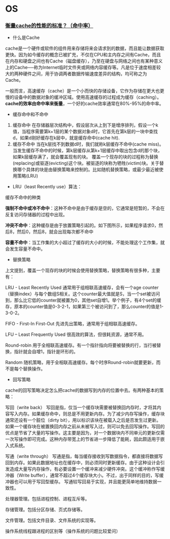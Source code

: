 # OS



### [衡量cache的性能的标准？（命中率）](https://zhuanlan.zhihu.com/p/35303026)
- 什么是Cache

cache是一个硬件或软件的组件用来存储将来会请求到的数据，而且能让数据获取更快。因为如今缓存的概念已被扩充，不仅在CPU和主内存之间有Cache，而且在内存和硬盘之间也有Cache（磁盘缓存），乃至在硬盘与网络之间也有某种意义上的Cache──称为Internet临时文件夹或网络内容缓存等。凡是位于速度相差较大的两种硬件之间，用于协调两者数据传输速度差异的结构，均可称之为Cache。

一般而言，高速缓存（cache）是一个小而快的存储设备，它作为存储在更大也更慢的设备中的数据对象的缓冲区域。使用高速缓存的过程成为缓存（caching）。**cache的效率由命中率来衡量**，一个好的cache效率通常在80%-95%的命中率。

- 缓存命中和不命中
1. 缓存命中
在存储器层次结构中，假设层次从上到下是增序排列，假设一个k值，当程序需要第k+1层的某个数据对象d时，它首先在第k层的一块中查找d，如果d刚好缓存在k层中，就是缓存命中(cache hit).
2. 缓存不命中
当在k层找不到数据d时，我们就称k层缓存不命中(cache miss)。当发生缓存不命中的时候，第k层缓存从第k+1层缓存中取出包含d的那个块，如果k层缓存满了，就会覆盖现有的块。
覆盖一个现存的块的过程称为替换(replacing)或驱逐(evicting)这个块。被驱逐的块称为牺牲(victim)块。关于替换哪个具体的块是由替换策略来控制的。比如随机替换策略，或最少最近被使用策略(LRU)

- LRU（least Recently use）算法：

缓存不命中的种类

**强制不命中或冷不命中**：这种不命中是由于缓存是空的，它通常是短暂的，不会在反复访问存储器的过程中出现。

**冲突不命中**：这种缓存是由于放置策略引起的。如下图所示，如果程序请求0，然后8，然后0，然后8，就会出现每次都不命中

**容量不命中**：当工作集的大小超过了缓存的大小的时候，不能处理这个工作集，就会发生容量不命中。

- 替换策略

上文提到，覆盖一个现存的块的时候会使用替换策略，替换策略有很多种，主要有：

LRU - Least Recently Used
通常用于组相联高速缓存，会有一个age counter（替换index）与每个数组S相关。这个counter最大值就是S，当一个set被访问到，那么比它低的counter就被置为0，其他set自增1。举个例子，有4个set的缓存，原本的counter值是0-3-2-1，如果第三个被访问到了，那么counter的值是1-3-0-2。

FIFO - First-In First-Out
先进先出策略，通常用于组相联高速缓存。

LFU – Least Frequently Used
很高效的算法，但很耗资源，通常不用。

Round-robin
用于全相联高速缓存。有一个指针指向将要被替换的行，当行被替换，指针就会自增1，指针是环形的。

Random
随机策略，用于全相联高速缓存。每个时序Round-robin就要更新，而不是每个替换操作。

- 回写策略

cache的回写策略决定怎么把cache的数据写到内存的位置中去。有两种基本的策略：

写回（write back）
写回是指，仅当一个缓存块需要被替换回内存时，才将其内容写入内存。如果缓存命中，则总是不用更新内存。为了减少内存写操作，缓存块通常还设有一个脏位（dirty bit），用以标识该块在被载入之后是否发生过更新。如果一个缓存块在被置换回内存之前从未被写入过，则可以免去回写操作。写回的优点是节省了大量的写操作。这主要是因为，对一个数据块内不同单元的更新仅需一次写操作即可完成。这种内存带宽上的节省进一步降低了能耗，因此颇适用于嵌入式系统。

写通（write through）
写通是指，每当缓存接收到写数据指令，都直接将数据写回到内存。如果此数据地址也在缓存中，则必须同时更新缓存。由于这种设计会引发造成大量写内存操作，有必要设置一个缓冲来减少硬件冲突。这个缓冲称作写缓冲器（Write buffer），通常不超过4个缓存块大小。不过，出于同样的目的，写缓冲器也可以用于写回型缓存。
写通较写回易于实现，并且能更简单地维持数据一致性。


处理器管理。包括进程控制、进程互斥等。

存储管理。包括分区存储、页式存储等。

文件管理。包括文件目录、文件系统的实现等。

操作系统线程跟进程的区别等（操作系统的问题比较爱问）

